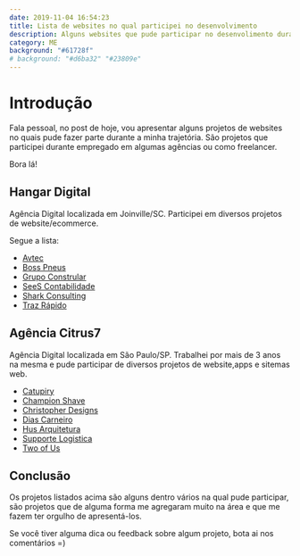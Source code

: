 ```yaml
---
date: 2019-11-04 16:54:23
title: Lista de websites no qual participei no desenvolvimento
description: Alguns websites que pude participar no desenvolimento durante minha trajetória na área.
category: ME
background: "#61728f"
# background: "#d6ba32" "#23809e"
---
```


# Introdução

Fala pessoal, no post de hoje, vou apresentar alguns projetos de websites no quais pude fazer parte durante a minha trajetória. São projetos que participei durante empregado em algumas agências ou como freelancer.

Bora lá!

## Hangar Digital

Agência Digital localizada em Joinville/SC.
Participei em diversos projetos de website/ecommerce.

Segue a lista:

- [Avtec](https://www.avtec.net.br/) 
- [Boss Pneus](https://bosspneus.com.br/)
- [Grupo Constrular](https://www.grupoconstrular.com.br/)
- [SeeS Contabilidade](https://www.seescontabilidade.com.br/)
- [Shark Consulting](https://shark.eng.br/blog/)
- [Traz Rápido](http://www.trazrapido.com.br/)

## Agência Citrus7

Agência Digital localizada em São Paulo/SP.
Trabalhei por mais de 3 anos na mesma e pude participar de diversos projetos de website,apps e sitemas web.

- [Catupiry](https://www.catupiry.com.br/) 
- [Champion Shave](https://www.championshave.com.br/)
- [Christopher Designs](https://www.christopherdesigns.com/)
- [Dias Carneiro](http://www.diascarneiro.com.br/)
- [Hus Arquitetura](http://hus.arq.br/)
- [Supporte Logistica](https://www.supportelogistica.com.br/)
- [Two of Us](http://twoofus.com.br/)

## Conclusão

Os projetos listados acima são alguns dentro vários na qual pude participar, são projetos que de alguma forma me agregaram muito na área e que me fazem ter orgulho de apresentá-los.

Se você tiver alguma dica ou feedback sobre algum projeto, bota ai nos comentários =)